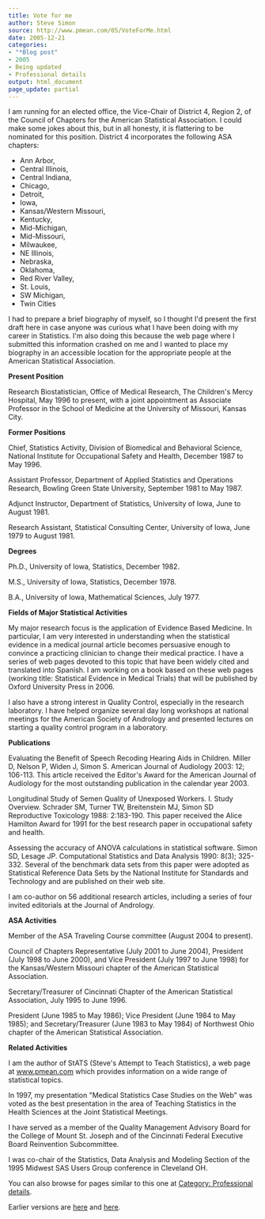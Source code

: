 ```yaml
---
title: Vote for me
author: Steve Simon
source: http://www.pmean.com/05/VoteForMe.html
date: 2005-12-21
categories:
- "*Blog post"
- 2005
- Being updated
- Professional details
output: html_document
page_update: partial
---
```


I am running for an elected office, the Vice-Chair of District 4, Region
2, of the Council of Chapters for the American Statistical Association.
I could make some jokes about this, but in all honesty, it is flattering
to be nominated for this position. District 4 incorporates the following
ASA chapters:

- Ann Arbor,
- Central Illinois,
- Central Indiana,
- Chicago,
- Detroit,
- Iowa,
- Kansas/Western Missouri,
- Kentucky,
- Mid-Michigan,
- Mid-Missouri,
- Milwaukee,
- NE Illinois,
- Nebraska,
- Oklahoma,
- Red River Valley,
- St. Louis,
- SW Michigan,
- Twin Cities

I had to prepare a brief biography of myself, so I thought I'd present
the first draft here in case anyone was curious what I have been doing
with my career in Statistics. I'm also doing this because the web page
where I submitted this information crashed on me and I wanted to place
my biography in an accessible location for the appropriate people at the
American Statistical Association.

**Present Position**

Research Biostatistician, Office of Medical Research, The Children's
Mercy Hospital, May 1996 to present, with a joint appointment as
Associate Professor in the School of Medicine at the University of
Missouri, Kansas City.

**Former Positions**

Chief, Statistics Activity, Division of Biomedical and Behavioral
Science, National Institute for Occupational Safety and Health,
December 1987 to May 1996.

Assistant Professor, Department of Applied Statistics and Operations
Research, Bowling Green State University, September 1981 to May 1987.

Adjunct Instructor, Department of Statistics, University of Iowa, June
to August 1981.

Research Assistant, Statistical Consulting Center, University of Iowa,
June 1979 to August 1981.

**Degrees**

Ph.D., University of Iowa, Statistics, December 1982.

M.S., University of Iowa, Statistics, December 1978.

B.A., University of Iowa, Mathematical Sciences, July 1977.

**Fields of Major Statistical Activities**

My major research focus is the application of Evidence Based Medicine.
In particular, I am very interested in understanding when the
statistical evidence in a medical journal article becomes persuasive
enough to convince a practicing clinician to change their medical
practice. I have a series of web pages devoted to this topic that have
been widely cited and translated into Spanish. I am working on a book
based on these web pages (working title: Statistical Evidence in
Medical Trials) that will be published by Oxford University Press in
2006.

I also have a strong interest in Quality Control, especially in the
research laboratory. I have helped organize several day long workshops
at national meetings for the American Society of Andrology and
presented lectures on starting a quality control program in a
laboratory.

**Publications**

Evaluating the Benefit of Speech Recoding Hearing Aids in Children.
Miller D, Nelson P, Widen J, Simon S. American Journal of Audiology
2003: 12; 106-113. This article received the Editor's Award for the
American Journal of Audiology for the most outstanding publication in
the calendar year 2003.

Longitudinal Study of Semen Quality of Unexposed Workers. I. Study
Overview. Schrader SM, Turner TW, Breitenstein MJ, Simon SD
Reproductive Toxicology 1988: 2:183-190. This paper received the Alice
Hamilton Award for 1991 for the best research paper in occupational
safety and health.

Assessing the accuracy of ANOVA calculations in statistical software.
Simon SD, Lesage JP. Computational Statistics and Data Analysis 1990:
8(3); 325-332. Several of the benchmark data sets from this paper were
adopted as Statistical Reference Data Sets by the National Institute
for Standards and Technology and are published on their web site.

I am co-author on 56 additional research articles, including a series
of four invited editorials at the Journal of Andrology.

**ASA Activities**

Member of the ASA Traveling Course committee (August 2004 to present).

Council of Chapters Representative (July 2001 to June 2004), President
(July 1998 to June 2000), and Vice President (July 1997 to June 1998)
for the Kansas/Western Missouri chapter of the American Statistical
Association.

Secretary/Treasurer of Cincinnati Chapter of the American Statistical
Association, July 1995 to June 1996.

President (June 1985 to May 1986); Vice President (June 1984 to May
1985); and Secretary/Treasurer (June 1983 to May 1984) of Northwest
Ohio chapter of the American Statistical Association.

**Related Activities**

I am the author of StATS (Steve's Attempt to Teach Statistics), a web
page at www.pmean.com which provides information on a
wide range of statistical topics.

In 1997, my presentation "Medical Statistics Case Studies on the
Web" was voted as the best presentation in the area of Teaching
Statistics in the Health Sciences at the Joint Statistical Meetings.

I have served as a member of the Quality Management Advisory Board for
the College of Mount St. Joseph and of the Cincinnati Federal
Executive Board Reinvention Subcommittee.

I was co-chair of the Statistics, Data Analysis and Modeling Section
of the 1995 Midwest SAS Users Group conference in Cleveland OH.

You can also browse
for pages similar to this one at [Category: Professional
details](../category/ProfessionalDetails.html).

Earlier versions are [here][sim1] and [here][sim2].

[sim1]: http://www.pmean.com/05/VoteForMe.html
[sim2]: http://new.pmean.com/vote-for-me/

